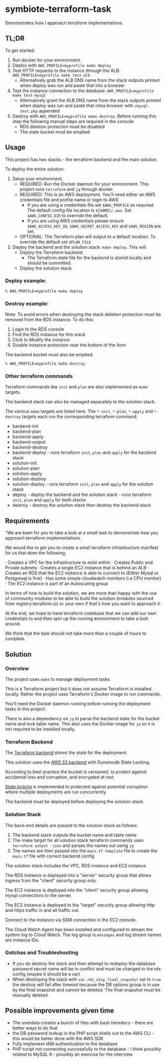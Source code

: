 # symbiote-terraform-task
Demonstrates how I approach terraform implementations.

## TL;DR

To get started:

1. Run docker for your environment.
1. Deploy with `AWS_PROFILE=myprofile make deploy`
1. Test HTTP requests to the instance through the ALB: `AWS_PROFILE=myprofile make test-alb`
    * Alternatively grab the ALB DNS name from the stack outputs printed when deploy was run and paste that into a browser
1. Test the instance connection to the database: `AWS_PROFILE=myprofile make test-mysql`
    * Alternatively grant the ALB DNS name from the stack outputs printed when deploy was run and paste that intoa browser with `/mysql-test.php` appended
1. Destroy with `AWS_PROFILE=myprofile make destroy`. Before running this step the following manual steps are required in the console:
    * RDS deletion protection must be disabled
    * The state bucket must be emptied

## Usage

This project has two stacks - the terraform backend and the main solution.

To deploy the entire solution:

1. Setup your environment.
    * REQUIRED: Run the Docker daemon for your environment. This project runs `terraform` and `jq` through docker.
    * REQUIRED: This is an AWS deployment. You'll need either an AWS credentials file and profile name or login to AWS
        * If you are using a credentials file set `$AWS_PROFILE` as required. The default config file location is `${HOME}/.aws`. Set `$AWS_CONFIG_DIR` to override the default.
        * If you are using AWS credentials please ensure `$AWS_ACCESS_KEY_ID`, `$AWS_SECRET_ACCESS_KEY` and `$AWS_REGION` are set.
    * OPTIONAL: The Terraform plan will output to a default location. To override the default set `$PLAN_FILE`
1. Deploy the backend and the solution stack: `make deploy`. This will:
    * Deploy the Terraform backend.
        * The Terraform state file for the backend is stored locally and should be committed.
    * Deploy the solution stack.

### Deploy example:

```
% AWS_PROFILE=myprofile make deploy
```

### Destroy example:

Note: To avoid errors when destroying the stack deletion protection must be removed from the RDS instance. To do this:

1. Login to the RDS console
1. Find the RDS instance for this stack
1. Click to Modify the instance
1. Disable instance protection near the bottom of the form

The backend bucket must also be emptied.

```
% AWS_PROFILE=myprofile make destroy
```

### Other terraform commands

Terraform commands like `init` and `plan` are also implemented as `make` targets.

The backend stack can also be managed separately to the solution stack.

The various `make` targets are listed here. The `*-init`, `*-plan`, `*-apply` and `*-destroy` targets each run the corresponding terraform command.

* backend-init
* backend-plan
* backend-apply
* backend-output
* backend-destroy
* backend-deploy  - runs terraform `init`, `plan` and `apply` for the backend stack
* solution-init
* solution-plan
* solution-apply
* solution-destroy
* solution-deploy  - runs terraform `init`, `plan` and `apply` for the solution stack
* deploy - deploy the backend and the solution stack - runs terraform `init`, `plan` and `apply` for both stacks
* destroy - destroy the solution stack then destroy the backend stack


## Requirements

“We are keen for you to take a look at a small task to demonstrate how you approach terraform implementations.

We would like to get you to create a small terraform infrastructure manifest for us that does the following;

· Creates a VPC for the infrastructure to exist within
· Creates Public and Private subnets
· Creates a single EC2 instance that is behind an ALB
· Creates an RDS that the EC2 instance is able to connect to (Either Mysql or Postgresql is fine)
· Has some simple cloudwatch monitors (i.e CPU monitor)
· The EC2 instance is part of an Autoscaling group

In terms of how to build the solution, we are more than happy with the use of community modules to be able to build the solution (modules sourced from registry.terraform.io) or your own if that's how you want to approach it.

At the end, we hope to have terraform codebase that we can add our own credentials to and then spin up the running environment to take a look around.

We think that the task should not take more than a couple of hours to complete.

## Solution

### Overview

The project uses `make` to manage deployment tasks

This is a Terraform project but it does not assume Terraform is installed locally. Rather the project uses Terraform's Docker image to run commands.

You'll need the Docker daemon running before running the deployment tasks in this project.

There is also a dependency on `jq` to parse the backend state for the bucket name and lock table name. This also uses the Docker image for `jq` so it is not required to be installed locally.

### Terraform Backend

The [Terraform backend](https://www.terraform.io/language/settings/backends) stores the state for the deployment.

This solution uses the [AWS S3 backend](https://www.terraform.io/language/settings/backends/s3) with Dynamodb State Locking.

According to best practice the bucket is versioned, to protect against accidental loss and corruption, and encrypted at rest.

[State locking](https://www.terraform.io/language/state/locking) is implemented to protected against potential corruption where multiple deployments are run concurrently.

The backend must be deployed before deploying the solution stack.

### Solution Stack

The back-end details are passed to the solution stack as follows:

1. The backend stack outputs the bucket name and table name
1. The make target for all solution stack terraform commands uses `terraform output -json` and parses the names out using `jq`
1. The names are then passed into the `main.tf.template` file to create the `main.tf` file with correct backend config

The solution stack includes the VPC, RDS instance and EC2 instance.

The RDS instance is deployed into a "server" security group that allows ingress from the "client" security group only.

The EC2 instance is deployed into the "client" security group allowing mysql connections to the server.

The EC2 instance is deployed to the "target" security group allowing http and https traffic in and all traffic out.

Connect to the instance via SSM connection in the EC2 console.

The Cloud Watch Agent has been installed and configured to stream the system log to Cloud Watch. The log group is `messages` and log stream names are instance IDs.

### Gotchas and Troubleshooting

* If you do destroy the stack and then attempt to redeploy the database password secret name will be in conflict and must be changed in the rds config (maybe it should be a var)
* When destroying the stack with `var.rds_skip_final_snapshot` set to `true` the destroy will fail after timeout because the DB options group is in use by the final snapshot and cannot be deleted. The final snapshot must be manually deleted.

## Possible improvements given time

* The userdata creates a bunch of files with bash heredocs - there are better ways to do that
* the DB password lookup in the PHP script shells out to the AWS CLI - this would be better done with the AWS SDK
* Fully implement IAM authentication to the database
* PHP script not connecting successfully to the database - I think possibly related to MySQL 8 - possibly an exercise for the interview
